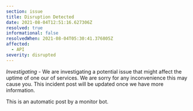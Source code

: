 ```yaml
---
section: issue
title: Disruption Detected
date: 2021-08-04T12:51:16.627306Z
resolved: true
informational: false
resolvedWhen: 2021-08-04T05:30:41.376805Z
affected:
  - API
severity: disrupted
---
```

*Investigating* - We are investigating a potential issue that might affect the uptime of one our of services. We are sorry for any inconvenience this may cause you. This incident post will be updated once we have more information.

This is an automatic post by a monitor bot.
        